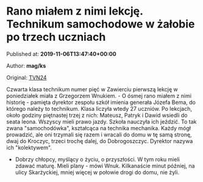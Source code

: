
# Rano miałem z nimi lekcję. Technikum samochodowe w żałobie po trzech uczniach

Published at: **2019-11-06T13:47:40+00:00**

Author: **mag/ks**

Original: [TVN24](https://www.tvn24.pl/katowice,51/zawiercie-trzej-uczniowie-technikum-samochodowego-zgineli-w-wypadku,983302.html)

Czwarta klasa technikum numer pięć w Zawierciu pierwszą lekcję w poniedziałek miała z Grzegorzem Wnukiem. - O ósmej rano miałem z nimi historię - pamięta dyrektor zespołu szkół imienia generała Józefa Bema, do którego należy to technikum.
Klasa liczyła wtedy 27 uczniów.
Po lekcjach, około godziny piętnastej trzej z nich: Mateusz, Patryk i Dawid wsiedli do seata leona. Wszyscy mieli prawo jazdy. Szkoła nauczyła ich jeździć. To tak zwana "samochodówka", kształcąca na technika mechanika.
Każdy mógł prowadzić, ale oni trzymali się razem i wracali do domu w tę samą stronę, dwaj do Kroczyc, trzeci trochę dalej, do Dobrogoszczyc. Dyrektor nazywa ich "kolektywem".
- Dobrzy chłopcy, myślący o życiu, o przyszłości. W tym roku mieli zdawać maturę. Mieli plany - mówi Wnuk.
Kilkanaście minut później, na ulicy Skarżyckiej, mniej więcej w połowie drogi do domu, nie żyli.
